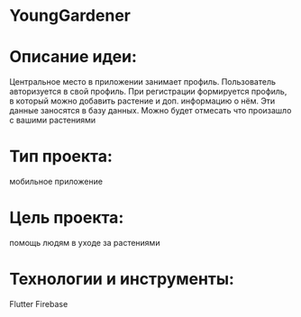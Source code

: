 # YoungGardener
# Описание идеи:
Центральное место в приложении занимает профиль. Пользователь авторизуется в свой профиль. При регистрации формируется профиль, в который можно добавить растение и доп. информацию о нём. Эти данные заносятся в базу данных. Можно будет отмесать что произашло с вашими растениями
# Тип проекта: 
мобильное приложение
# Цель проекта: 
помощь людям в уходе за растениями
# Технологии и инструменты:
Flutter 
Firebase
